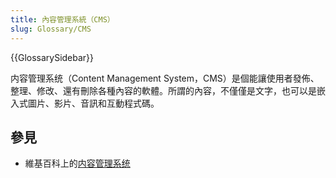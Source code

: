```yaml
---
title: 內容管理系統（CMS）
slug: Glossary/CMS
---
```


{{GlossarySidebar}}

内容管理系统（Content Management System，CMS）是個能讓使用者發佈、整理、修改、還有刪除各種內容的軟體。所謂的內容，不僅僅是文字，也可以是嵌入式圖片、影片、音訊和互動程式碼。

## 參見

- 維基百科上的[内容管理系统](https://zh.wikipedia.org/wiki/内容管理系统)
